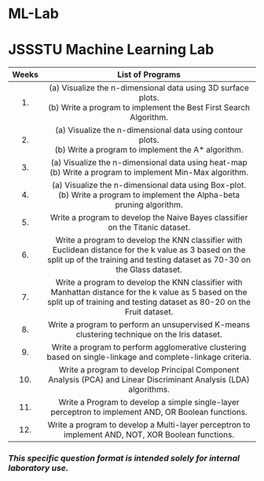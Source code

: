 # ML-Lab
# JSSSTU Machine Learning Lab
|**Weeks**|**List of Programs**|
| :-: | :-: |
|1.| (a) Visualize the n-dimensional data using 3D surface plots.<br>(b) Write a program to implement the Best First Search Algorithm.|
|2.| (a) Visualize the n-dimensional data using contour plots.<br>(b) Write a program to implement the A* algorithm.|
|3.| (a) Visualize the n-dimensional data using heat-map<br>(b) Write a program to implement Min-Max algorithm.|
|4.| (a) Visualize the n-dimensional data using Box-plot.<br>(b) Write a program to implement the Alpha-beta pruning algorithm.|
|5.| Write a program to develop the Naive Bayes classifier on the Titanic dataset.|
|6.| Write a program to develop the KNN classifier with Euclidean distance for the k value as 3 based on the split up of the training and testing dataset as 70-30 on the Glass dataset.|
|7.| Write a program to develop the KNN classifier with Manhattan distance for the k value as 5 based on the split up of training and testing dataset as 80-20 on the Fruit dataset.|
|8.| Write a program to perform an unsupervised K-means clustering technique on the Iris dataset.|
|9.| Write a program to perform agglomerative clustering based on single-linkage and complete-linkage criteria.|
|10.| Write a program to develop Principal Component Analysis (PCA) and Linear Discriminant Analysis (LDA) algorithms.|
|11.| Write a Program to develop a simple single-layer perceptron to implement AND, OR Boolean functions.|
|12.|Write a program to develop a Multi-layer perceptron to implement AND, NOT, XOR Boolean functions.|
### *This specific question format is intended solely for internal laboratory use.*
